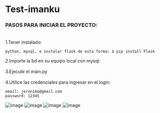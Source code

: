# Test-imanku

### PASOS PARA INICIAR EL PROYECTO: <br><br>

1.Tener instalado:
```
python, mysql, e instalar flask de esta forma: $ pip install Flask
```
2.Importe la bd en su equipo local con mysql.<br><br>
3.Ejecute el main.py <br><br>
4.Utilice las credenciales para ingresar en el login: <br>
```
email: jeronimo@gmail.com
password: 12345
 ```
![image](https://user-images.githubusercontent.com/101826187/211139833-33712313-b39d-4fdb-b7f7-8295667bf563.png)
![image](https://user-images.githubusercontent.com/101826187/211139867-c861b8ea-9bbe-41d3-afb2-3398e04ffc3f.png)
![image](https://user-images.githubusercontent.com/101826187/211139904-088d541d-0c0f-4df3-a011-3343e01aa134.png)
![image](https://user-images.githubusercontent.com/101826187/211139939-47f23ba6-c799-471d-bb63-4955ae934a61.png)
